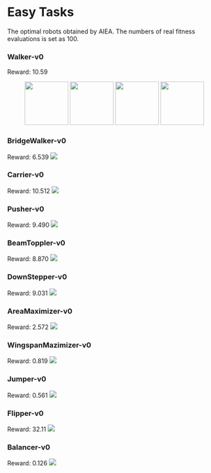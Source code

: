 
# Easy Tasks

The optimal robots obtained by AIEA.
The numbers of real fitness evaluations is set as 100.

### Walker-v0
Reward: 10.59
<figure>
<img src="https://github.com/shuleiLiu/AIEA-GIF/blob/main/task_gif/Walker-v0_10.598.gif"  width=100/>
<img src="https://github.com/shuleiLiu/AIEA-GIF/blob/main/task_gif/Walker-v0_10.598.gif"  width=100/>
<img src="https://github.com/shuleiLiu/AIEA-GIF/blob/main/task_gif/Walker-v0_10.598.gif"  width=100/>
<img src="https://github.com/shuleiLiu/AIEA-GIF/blob/main/task_gif/Walker-v0_10.598.gif"  width=100/>
</figure>

### BridgeWalker-v0
Reward: 6.539
<img src="https://github.com/shuleiLiu/AIEA-GIF/blob/main/task_gif/BridgeWalker-v0_6.539.gif" />

### Carrier-v0
Reward: 10.512
<img src="https://github.com/shuleiLiu/AIEA-GIF/blob/main/task_gif/Carrier-v0_10.512.gif" />

### Pusher-v0
Reward: 9.490
<img src="https://github.com/shuleiLiu/AIEA-GIF/blob/main/task_gif/Pusher-v0_9.49.gif" />

### BeamToppler-v0
Reward: 8.870
<img src="https://github.com/shuleiLiu/AIEA-GIF/blob/main/task_gif/BeamToppler-v0_8.87.gif" />

### DownStepper-v0
Reward: 9.031
<img src="https://github.com/shuleiLiu/AIEA-GIF/blob/main/task_gif/DownStepper-v0_9.031.gif" />

### AreaMaximizer-v0
Reward: 2.572
<img src="https://github.com/shuleiLiu/AIEA-GIF/blob/main/task_gif/AreaMaximizer-v0_2.572.gif" />

### WingspanMazimizer-v0
Reward: 0.819
<img src="https://github.com/shuleiLiu/AIEA-GIF/blob/main/task_gif/WingspanMazimizer-v0_0.819.gif" />

### Jumper-v0
Reward: 0.561
<img src="https://github.com/shuleiLiu/AIEA-GIF/blob/main/task_gif/Jumper-v0_0.561.gif" />

### Flipper-v0
Reward: 32.11
<img src="https://github.com/shuleiLiu/AIEA-GIF/blob/main/task_gif/Flipper-v0_32.11.gif" />

### Balancer-v0
Reward: 0.126
<img src="https://github.com/shuleiLiu/AIEA-GIF/blob/main/task_gif/Balancer-v0_0.126.gif" />
